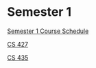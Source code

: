 # Semester 1

[Semester 1 Course Schedule](Semester%201%202c6401596cc142d8be68b9584bbeccf0/Semester%201%20Course%20Schedule%2057b50fc61fce44ec8936e69126ea1452.csv)

[CS 427](Semester%201%202c6401596cc142d8be68b9584bbeccf0/CS%20427%208a2fde09b874476b94d09130a03d43a2.md)

[CS 435](Semester%201%202c6401596cc142d8be68b9584bbeccf0/CS%20435%20909c273d25f24c339033e3d8abeefa6c.md)